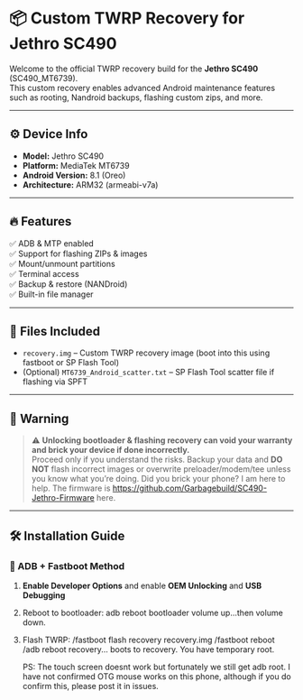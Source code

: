 # 📦 Custom TWRP Recovery for Jethro SC490

Welcome to the official TWRP recovery build for the **Jethro SC490** (SC490_MT6739).  
This custom recovery enables advanced Android maintenance features such as rooting, Nandroid backups, flashing custom zips, and more.

---

## ⚙️ Device Info

- **Model:** Jethro SC490  
- **Platform:** MediaTek MT6739  
- **Android Version:** 8.1 (Oreo)  
- **Architecture:** ARM32 (armeabi-v7a)

---

## 🔥 Features

✅ ADB & MTP enabled  
✅ Support for flashing ZIPs & images  
✅ Mount/unmount partitions  
✅ Terminal access  
✅ Backup & restore (NANDroid)  
✅ Built-in file manager  


---

## 📁 Files Included

- `recovery.img` – Custom TWRP recovery image (boot into this using fastboot or SP Flash Tool)
- (Optional) `MT6739_Android_scatter.txt` – SP Flash Tool scatter file if flashing via SPFT

---

## 🚨 Warning

> ⚠️ **Unlocking bootloader & flashing recovery can void your warranty and brick your device if done incorrectly.**  
> Proceed only if you understand the risks. Backup your data and **DO NOT** flash incorrect images or overwrite preloader/modem/tee unless you know what you’re doing.
Did you brick your phone?  I am here to help.  The firmware is https://github.com/Garbagebuild/SC490-Jethro-Firmware here.
---

## 🛠 Installation Guide

### 📲 ADB + Fastboot Method

1. **Enable Developer Options** and enable **OEM Unlocking** and **USB Debugging**  
2. Reboot to bootloader:
   adb reboot bootloader
   volume up...then volume down.
3. Flash TWRP:
   /fastboot flash recovery recovery.img
   /fastboot reboot
   /adb reboot recovery...
   boots to recovery.  You have temporary root.

   PS:  The touch screen doesnt work but fortunately we still get adb root.  I have not confirmed OTG mouse works on this phone, although if you do confirm this, please post it in issues.
